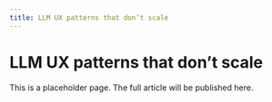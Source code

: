 ```yaml
---
title: LLM UX patterns that don’t scale
---
```


# LLM UX patterns that don’t scale

This is a placeholder page. The full article will be published here.
